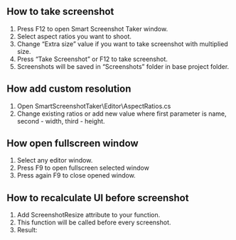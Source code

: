 ## How to take screenshot
1. Press F12 to open Smart Screenshot Taker window.
2. Select aspect ratios you want to shoot.
3. Change “Extra size” value if you want to take screenshot with multiplied size.
4. Press “Take Screenshot” or F12 to take screenshot.
5. Screenshots will be saved in “Screenshots” folder in base project folder.

## How add custom resolution
1. Open  SmartScreenshotTaker\Editor\AspectRatios.cs
2. Change existing ratios or add new value where first parameter is name, second -
   width, third - height.

## How open fullscreen window
1. Select any editor window.
2. Press F9 to open fullscreen selected window
3. Press again F9 to close opened window.

## How to recalculate UI before screenshot
1. Add  ScreenshotResize attribute to your function.
2. This function will be called before every screenshot.
3. Result:
